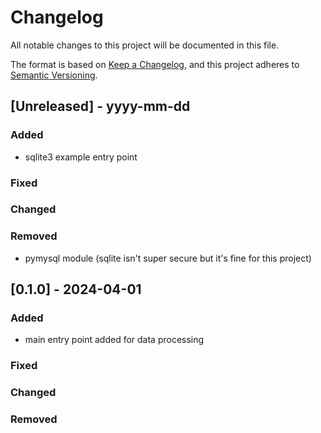 # Changelog

All notable changes to this project will be documented in this file.

The format is based on [Keep a Changelog](https://keepachangelog.com/en/1.0.0/),
and this project adheres to [Semantic Versioning](https://semver.org/spec/v2.0.0.html).


## [Unreleased] - yyyy-mm-dd

### Added

* sqlite3 example entry point

### Fixed

### Changed

### Removed

* pymysql module (sqlite isn't super secure but it's fine for this project)

## [0.1.0] - 2024-04-01

### Added

* main entry point added for data processing

### Fixed

### Changed

### Removed

